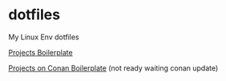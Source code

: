 # dotfiles
My Linux Env dotfiles

[Projects Boilerplate](https://github.com/cppshizoidS/dotfiles/tree/main/cpp_boilerpate)

[Projects on Conan Boilerplate](https://github.com/cppshizoidS/dotfiles/tree/main/cpp_conan_boilerpate) (not ready waiting conan update)
